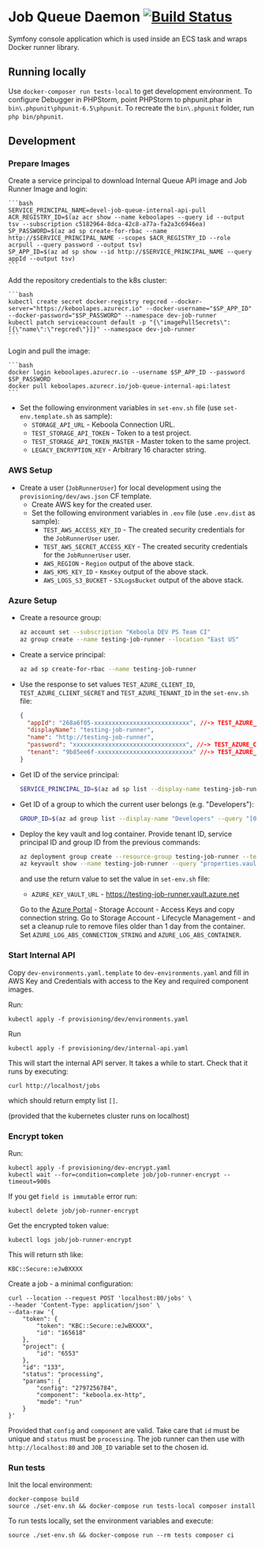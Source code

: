# Job Queue Daemon [![Build Status](https://dev.azure.com/keboola-dev/job-runner/_apis/build/status/keboola.job-runner?branchName=main)](https://dev.azure.com/keboola-dev/job-runner/_build/latest?definitionId=5&branchName=main)

Symfony console application which is used inside an ECS task and wraps Docker runner library.

## Running locally
Use `docker-composer run tests-local` to get development environment.
To configure Debugger in PHPStorm, point PHPStorm to phpunit.phar in `bin\.phpunit\phpunit-6.5\phpunit`.
To recreate the `bin\.phpunit` folder, run `php bin/phpunit`.

## Development

### Prepare Images
Create a service principal to download Internal Queue API image and Job Runner Image and login:

    ```bash
	SERVICE_PRINCIPAL_NAME=devel-job-queue-internal-api-pull
	ACR_REGISTRY_ID=$(az acr show --name keboolapes --query id --output tsv --subscription c5182964-8dca-42c8-a77a-fa2a3c6946ea)
	SP_PASSWORD=$(az ad sp create-for-rbac --name http://$SERVICE_PRINCIPAL_NAME --scopes $ACR_REGISTRY_ID --role acrpull --query password --output tsv)
	SP_APP_ID=$(az ad sp show --id http://$SERVICE_PRINCIPAL_NAME --query appId --output tsv)	
    ```


Add the repository credentials to the k8s cluster:

    ```bash
    kubectl create secret docker-registry regcred --docker-server="https://keboolapes.azurecr.io" --docker-username="$SP_APP_ID" --docker-password="$SP_PASSWORD" --namespace dev-job-runner
    kubectl patch serviceaccount default -p "{\"imagePullSecrets\":[{\"name\":\"regcred\"}]}" --namespace dev-job-runner
    ```

Login and pull the image:

    ```bash
	docker login keboolapes.azurecr.io --username $SP_APP_ID --password $SP_PASSWORD
	docker pull keboolapes.azurecr.io/job-queue-internal-api:latest
    ```

- Set the following environment variables in `set-env.sh` file (use `set-env.template.sh` as sample):
    - `STORAGE_API_URL` - Keboola Connection URL.
    - `TEST_STORAGE_API_TOKEN` - Token to a test project.
    - `TEST_STORAGE_API_TOKEN_MASTER` - Master token to the same project.  
    - `LEGACY_ENCRYPTION_KEY` - Arbitrary 16 character string.

### AWS Setup
- Create a user (`JobRunnerUser`) for local development using the `provisioning/dev/aws.json` CF template. 
    - Create AWS key for the created user. 
    - Set the following environment variables in `.env` file (use `.env.dist` as sample):
        - `TEST_AWS_ACCESS_KEY_ID` - The created security credentials for the `JobRunnerUser` user.
        - `TEST_AWS_SECRET_ACCESS_KEY` - The created security credentials for the `JobRunnerUser` user.
        - `AWS_REGION` - `Region` output of the above stack.
        - `AWS_KMS_KEY_ID` - `KmsKey` output of the above stack.
        - `AWS_LOGS_S3_BUCKET` - `S3LogsBucket` output of the above stack.

### Azure Setup

- Create a resource group:
    ```bash
    az account set --subscription "Keboola DEV PS Team CI"
    az group create --name testing-job-runner --location "East US"
    ```

- Create a service principal:
    ```bash
    az ad sp create-for-rbac --name testing-job-runner
    ```

- Use the response to set values `TEST_AZURE_CLIENT_ID`, `TEST_AZURE_CLIENT_SECRET` and `TEST_AZURE_TENANT_ID` in the `set-env.sh` file:
    ```json 
    {
      "appId": "268a6f05-xxxxxxxxxxxxxxxxxxxxxxxxxxx", //-> TEST_AZURE_CLIENT_ID
      "displayName": "testing-job-runner",
      "name": "http://testing-job-runner",
      "password": "xxxxxxxxxxxxxxxxxxxxxxxxxxxxxxxx", //-> TEST_AZURE_CLIENT_SECRET
      "tenant": "9b85ee6f-xxxxxxxxxxxxxxxxxxxxxxxxxxx" //-> TEST_AZURE_TENANT_ID
    }
    ```

- Get ID of the service principal:
    ```bash
    SERVICE_PRINCIPAL_ID=$(az ad sp list --display-name testing-job-runner --query "[0].objectId" --output tsv)
    ```

- Get ID of a group to which the current user belongs (e.g. "Developers"):
    ```bash
    GROUP_ID=$(az ad group list --display-name "Developers" --query "[0].objectId" --output tsv)
    ```

- Deploy the key vault and log container. Provide tenant ID, service principal ID and group ID from the previous commands:
    ```bash
    az deployment group create --resource-group testing-job-runner --template-file provisioning/dev/azure.json --parameters vault_name=testing-job-runner tenant_id=9b85ee6f-4fb0-4a46-8cb7-4dcc6b262a89 service_principal_object_id=$SERVICE_PRINCIPAL_ID group_object_id=$GROUP_ID storage_account_name=testingjobrunner container_name=debug-files
    az keyvault show --name testing-job-runner --query "properties.vaultUri"
    ```

    and use the return value to set the value in `set-env.sh` file:
    - `AZURE_KEY_VAULT_URL` - https://testing-job-runner.vault.azure.net

    Go to the [Azure Portal](https://portal.azure.com/) - Storage Account - Access Keys and copy connection string. 
    Go to Storage Account - Lifecycle Management - and set a cleanup rule to remove files older than 1 day from the container.
    Set  `AZURE_LOG_ABS_CONNECTION_STRING` and `AZURE_LOG_ABS_CONTAINER`.

### Start Internal API
Copy `dev-environments.yaml.template` to `dev-environments.yaml` and
fill in AWS Key and Credentials with access to the Key and required component images.

Run:
```
kubectl apply -f provisioning/dev/environments.yaml
```

Run
```
kubectl apply -f provisioning/dev/internal-api.yaml
```

This will start the internal API server. It takes a while to start. Check that it runs by executing:

```
curl http://localhost/jobs
```

which should return empty list `[]`.

(provided that the kubernetes cluster runs on localhost)

### Encrypt token

Run:

```
kubectl apply -f provisioning/dev-encrypt.yaml
kubectl wait --for=condition=complete job/job-runner-encrypt --timeout=900s
```

If you get `field is immutable` error run:
```
kubectl delete job/job-runner-encrypt
```

Get the encrypted token value:

```
kubectl logs job/job-runner-encrypt
```

This will return sth like:

```
KBC::Secure::eJwBXXXX
```

Create a job - a minimal configuration:

```
curl --location --request POST 'localhost:80/jobs' \
--header 'Content-Type: application/json' \
--data-raw '{
    "token": {
        "token": "KBC::Secure::eJwBXXXX",
        "id": "165618"
    },
    "project": {
        "id": "6553"
    },
    "id": "133",
    "status": "processing",
    "params": {
        "config": "2797256784",
        "component": "keboola.ex-http",
        "mode": "run"
    }
}'
```

Provided that `config` and `component` are valid. Take care that `id` must be unique and `status` must be `processing`.
The job runner can then use with `http://localhost:80` and `JOB_ID` variable set to the chosen id.

### Run tests
Init the local environment:

    docker-compose build
    source ./set-env.sh && docker-compose run tests-local composer install

To run tests locally, set the environment variables and execute:

    source ./set-env.sh && docker-compose run --rm tests composer ci
